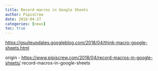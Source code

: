 ```yaml
---
title: Record macros in Google Sheets
author: PipisCrew
date: 2018-04-27
categories: [news]
toc: true
---
```


https://gsuiteupdates.googleblog.com/2018/04/think-macro-google-sheets.html

origin - https://www.pipiscrew.com/2018/04/record-macros-in-google-sheets/ record-macros-in-google-sheets